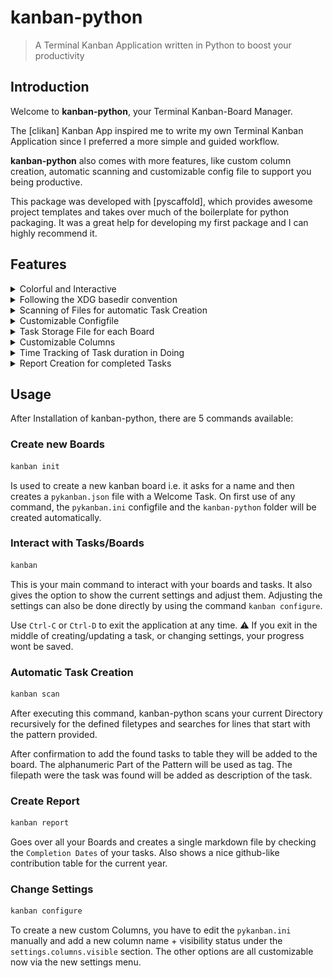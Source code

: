 # kanban-python

> A Terminal Kanban Application written in Python to boost your productivity

## Introduction
Welcome to **kanban-python**, your Terminal Kanban-Board Manager.

The [clikan] Kanban App inspired me to write
my own Terminal Kanban Application since I preferred a more simple and guided workflow.

**kanban-python** also comes with more features, like custom column creation,
automatic scanning and customizable config file to support you being productive.

This package was developed with [pyscaffold], which provides awesome project templates
and takes over much of the boilerplate for python packaging.
It was a great help for developing my first package and I can highly recommend it.

## Features
<details><summary>Colorful and Interactive</summary>

- kanban-python uses [rich] under the hood to process user input
and display nice looking kanban-boards to the terminal.
- Each task has a unique `ID` per board and also has an optional `Tag` and `Due Date` associated with it,
which are displayed alongside its `Title`

</details>


<details><summary>Following the XDG basedir convention</summary>

- kanban-python utilizes [platformdirs] `user_config_dir` to save the config file and `user_data_dir` for
the board specific task files. After creating your first board, you can use `kanban configure` to show the current settings table.
The config path in the table caption and the path for the task files can be found in the kanban_boards section.

</details>


<details><summary>Scanning of Files for automatic Task Creation</summary>

- kanban-python can scan files of defined types for specific patterns at start of line.
Check [Automatic Task Creation](#automatic-task-creation) for more Infos.

</details>


<details><summary>Customizable Configfile</summary>

- A `pykanban.ini` file gets created on first initialization in a `kanban-python` folder in your `user_config_dir`-Directory.
This can be edited manually or within the kanban-python application. It tracks the location for all your created boards. \
![configfile](https://raw.githubusercontent.com/Zaloog/kanban-python/main/images/image_config.PNG)
   * `Active_Board`: current board that is shown when using `kanban`-command
   * `Done_Limit`: If the amount of tasks exceed this number in the  <span style="color:green">Done</span> column,
   the first task of that column gets its status updated to <span style="color:gold">Archived</span> and is moved into that column. (default: `10`)
   * `Column_Min_Width`: Sets the minimum width of columns. (default: `40`)
   * `Show_Footer`: Shows the table footer with package name and version. (default: `True`)
   * `Files`: Space seperated filetypes to search for patterns to create tasks. (default: `.py .md`)
   * `Patterns`: Comma seperated patterns to search for start of line to create tasks. <br />(default: `# TODO,#TODO,# BUG`)

</details>


<details><summary>Task Storage File for each Board</summary>

- Each created board comes with its own name and `pykanban.json` file,
which stores all tasks for that board. The files are stored in board specific folders under `$USER_DATA_DIR/kanban-python/kanban_boards/<BOARDNAME>`.
When changing Boards you also get an overview over tasks in visible columns for each board and the most urgent or overdue task on that board.
![change_view](https://raw.githubusercontent.com/Zaloog/kanban-python/main/images/image_kanban_change.PNG)

</details>


<details><summary>Customizable Columns</summary>

- kanban-python comes with 5 pre-defined colored columns: [Ready, Doing, Done, Archived, Deleted]
More column can be added manually in the `pykanban.ini`, the visibility can be configured in the settings
with `kanban configure`.

</details>


<details><summary>Time Tracking of Task duration in Doing</summary>

- For each task it is tracked, how long it was in the
 <span style="color:yellow">Doing</span> column, based on the moments when you update the task status.
 The initial Task structure on creation looks as follows:
![task](https://raw.githubusercontent.com/Zaloog/kanban-python/main/images/image_task_example.PNG)

</details>


<details><summary>Report Creation for completed Tasks</summary>

- When you use [kanban report](#create-report) a github-like contribution map is displayed for the current year,
Also a markdown file is created with all tasks comleted based on the moment, when the tasks were moved to Done Column.
![task](https://raw.githubusercontent.com/Zaloog/kanban-python/main/images/image_kanban_report_document.PNG)

</details>

## Usage
After Installation of kanban-python, there are 5 commands available:

### Create new Boards
  ```bash
  kanban init
  ```
Is used to create a new kanban board i.e. it asks for a name and then creates a `pykanban.json` file with a Welcome Task.
On first use of any command, the `pykanban.ini` configfile and the `kanban-python` folder will be created automatically.

### Interact with Tasks/Boards
  ```bash
  kanban
  ```
This is your main command to interact with your boards and tasks. It also gives the option to show the current settings and adjust them.
Adjusting the settings can also be done directly by using the command `kanban configure`.

Use `Ctrl-C` or `Ctrl-D` to exit the application at any time. :warning: If you exit in the middle of creating/updating a task,
or changing settings, your progress wont be saved.

### Automatic Task Creation
  ```bash
  kanban scan
  ```
After executing this command, kanban-python scans your current Directory recursively for the defined filetypes and searches for lines that start with the pattern provided.

After confirmation to add the found tasks to table they will be added to the board. The alphanumeric Part of the Pattern will be used as tag.
The filepath were the task was found will be added as description of the task.

### Create Report
  ```bash
  kanban report
  ```
Goes over all your Boards and creates a single markdown file by checking the `Completion Dates` of your tasks.
Also shows a nice github-like contribution table for the current year.

### Change Settings
  ```bash
  kanban configure
  ```
To create a new custom Columns, you have to edit the `pykanban.ini` manually and add a new column name + visibility status
under the `settings.columns.visible` section. The other options are all customizable now via the new settings menu.